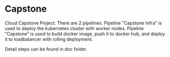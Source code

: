 # Capstone
Cloud Capstone Project. 
There are 2 pipelines. Pipeline "Capstone Infra" is used to deploy the kubernetes cluster with worker nodes. 
Pipeline "Capstone" is used to build docker image, push it to docker hub, and deploy it to loadbalancer with rolling deployment.

Detail steps can be found in doc folder.

